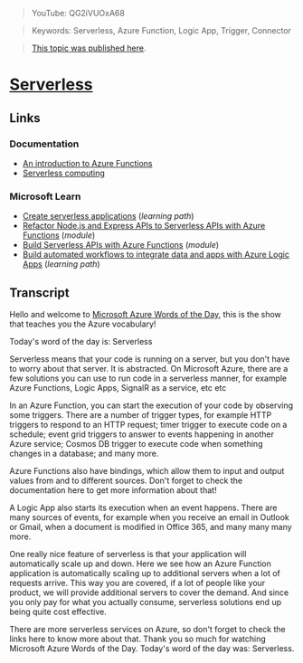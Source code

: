 > YouTube: QG2iVUOxA68

> Keywords: Serverless, Azure Function, Logic App, Trigger, Connector

> [This topic was published here](http://azurewordsoftheday.cloud/topic/serverless/serverless).

# [Serverless](/topic/serverless/serverless)

<!--YOUTUBEEMBED -->

## Links

### Documentation

- [An introduction to Azure Functions](http://gslb.ch/446)
- [Serverless computing](http://gslb.ch/445)

### Microsoft Learn

- [Create serverless applications](http://gslb.ch/441) (*learning path*)
- [Refactor Node.js and Express APIs to Serverless APIs with Azure Functions](http://gslb.ch/442) (*module*)
- [Build Serverless APIs with Azure Functions](http://gslb.ch/443) (*module*)
- [Build automated workflows to integrate data and apps with Azure Logic Apps](http://gslb.ch/444) (*learning path*)

## Transcript

Hello and welcome to [Microsoft Azure Words of the Day](/), this is the show that teaches you the Azure vocabulary!

Today's word of the day is: Serverless

Serverless means that your code is running on a server, but you don't have to worry about that server. It is abstracted. On Microsoft Azure, there are a few solutions you can use to run code in a serverless manner, for example Azure Functions, Logic Apps, SignalR as a service, etc etc

In an Azure Function, you can start the execution of your code by observing some triggers. There are a number of trigger types, for example HTTP triggers to respond to an HTTP request; timer trigger to execute code on a schedule; event grid triggers to answer to events happening in another Azure service; Cosmos DB trigger to execute code when something changes in a database; and many more.

Azure Functions also have bindings, which allow them to input and output values from and to different sources. Don't forget to check the documentation here to get more information about that!

A Logic App also starts its execution when an event happens. There are many sources of events, for example when you receive an email in Outlook or Gmail, when a document is modified in Office 365, and many many many more.

One really nice feature of serverless is that your application will automatically scale up and down. Here we see how an Azure Function application is automatically scaling up to additional servers when a lot of requests arrive. This way you are covered, if a lot of people like your product, we will provide additional servers to cover the demand. And since you only pay for what you actually consume, serverless solutions end up being quite cost effective.

There are more serverless services on Azure, so don't forget to check the links here to know more about that. Thank you so much for watching Microsoft Azure Words of the Day. Today's word of the day was: Serverless.